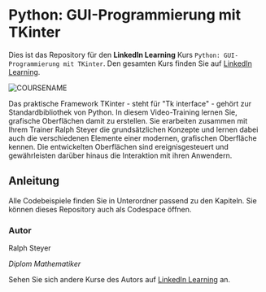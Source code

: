 # Python: GUI-Programmierung mit TKinter

Dies ist das Repository für den **LinkedIn Learning** Kurs `Python: GUI-Programmierung mit TKinter`. Den gesamten Kurs finden Sie auf [LinkedIn Learning][lil-course-url].

![COURSENAME][lil-thumbnail-url] 

Das praktische Framework TKinter - steht für "Tk interface" - gehört zur Standardbibliothek von Python. In diesem Video-Training lernen Sie, grafische Oberflächen damit zu erstellen. Sie erarbeiten zusammen mit Ihrem Trainer Ralph Steyer die grundsätzlichen Konzepte und lernen dabei auch die verschiedenen Elemente einer modernen, grafischen Oberfläche kennen. Die entwickelten Oberflächen sind ereignisgesteuert und gewährleisten darüber hinaus die Interaktion mit ihren Anwendern.

## Anleitung

Alle Codebeispiele finden Sie in Unterordner passend zu den Kapiteln. Sie können dieses Repository auch als Codespace öffnen.

### Autor

Ralph Steyer

_Diplom Mathematiker_

Sehen Sie sich andere Kurse des Autors auf [LinkedIn Learning](https://www.linkedin.com/learning/instructors/ralph-steyer) an.

[0]: # (Replace these placeholder URLs with actual course URLs)
[lil-course-url]: https://www.linkedin.com/learning/python-gui-programmierung-mit-tkinter
[lil-thumbnail-url]: https://cdn.lynda.com/course/702518/702518-636723514681633158-16x9.jpg
